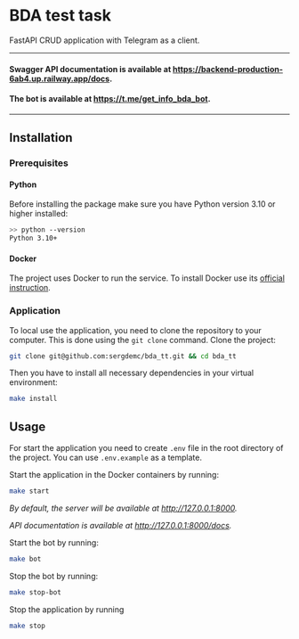 # BDA test task
FastAPI CRUD application with Telegram as a client.
___
#### Swagger API documentation is available at https://backend-production-6ab4.up.railway.app/docs.

#### The bot is available at https://t.me/get_info_bda_bot.
___

## Installation

### Prerequisites

#### Python

Before installing the package make sure you have Python version 3.10 or higher installed:

```bash
>> python --version
Python 3.10+
```

#### Docker

The project uses Docker to run the service. To install Docker use its [official instruction](https://docs.docker.com/get-docker/).

### Application

To local use the application, you need to clone the repository to your computer. This is done using the `git clone` command. Clone the project:

```bash
git clone git@github.com:sergdemc/bda_tt.git && cd bda_tt
```

Then you have to install all necessary dependencies in your virtual environment:

```bash
make install
```

## Usage

For start the application you need to create `.env` file in the root directory of the project. You can use `.env.example` as a template.

Start the application in the Docker containers by running:
```bash
make start
```
_By default, the server will be available at http://127.0.0.1:8000._

_API documentation is available at http://127.0.0.1:8000/docs._

Start the bot by running:
```bash
make bot
```
Stop the bot by running:
```bash
make stop-bot
```

Stop the application by running
```bash
make stop
```
